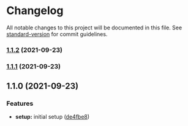 # Changelog

All notable changes to this project will be documented in this file. See [standard-version](https://github.com/conventional-changelog/standard-version) for commit guidelines.

### [1.1.2](https://github.com/jainaman23/inital-setup/compare/v1.1.1...v1.1.2) (2021-09-23)

### [1.1.1](https://github.com/jainaman23/inital-setup/compare/v1.1.0...v1.1.1) (2021-09-23)

## 1.1.0 (2021-09-23)

### Features

- **setup:** initial setup ([de4fbe8](https://github.com/jainaman23/inital-setup/commit/de4fbe81565403451f6ba38aacd4e745b72c502e))
